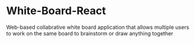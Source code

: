 # White-Board-React
Web-based collabrative white board application that allows multiple users to work on the same board to brainstorm or draw anything together
